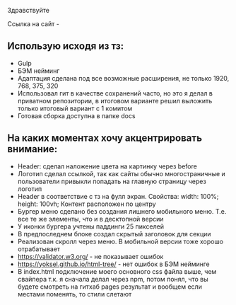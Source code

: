Здравствуйте

Ссылка на сайт -

## Использую исходя из тз:

- Gulp
- БЭМ нейминг
- Адаптация сделана под все возможные расширения, не только 1920, 768, 375, 320
- Использовал гит в качестве сохранений часто, но это я делал в приватном репозитории, в итоговом варианте решил выложить только итоговый вариант с 1 комитом
- Готовая сборка доступна в папке docs

## На каких моментах хочу акцентрировать внимание:

- Header: сделал наложение цвета на картинку через before
- Логотип сделал ссылкой, так как сайты обычно многостраничные и пользователи привыкли попадать на главную страницу через логотип
- Header в соответствие с тз на фулл экран. Свойства: width: 100%; height: 100vh; Контент расположен по центру
- Бургер меню сделано без создания лишнего мобильного меню. Т.е. все те же элементы, что и в десктопной версии
- У иконки бургера учтены паддинги 25 пикселей
- В предпоследнем блоке создал скрытый заголовок для секции
- Реализован скролл через меню. В мобильной версии тоже хорошо отрабатывает
- https://validator.w3.org/ - не показывает ошибок
- https://yoksel.github.io/html-tree/ - нет ошибок в БЭМ нейминге
- В index.html подключение моего основного css файла выше, чем свайпера т.к. я сначала делал через npm, потом понял, что вы будете смотреть на гитхаб pages результат и вообщем если местами поменять, то стили слетают
